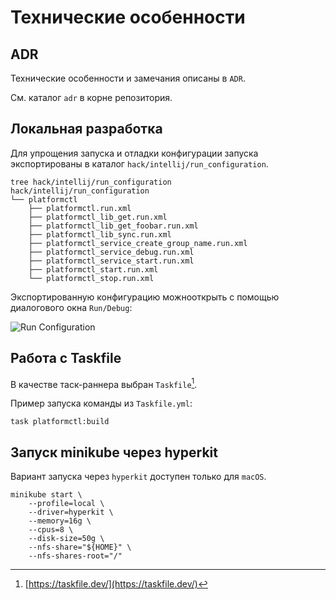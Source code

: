 # Технические особенности

## ADR

Технические особенности и замечания описаны в `ADR`.

См. каталог `adr` в корне репозитория.

## Локальная разработка

Для упрощения запуска и отладки конфигурации запуска экспортированы в
каталог `hack/intellij/run_configuration`.

```shell
tree hack/intellij/run_configuration
hack/intellij/run_configuration
└── platformctl
    ├── platformctl.run.xml
    ├── platformctl_lib_get.run.xml
    ├── platformctl_lib_get_foobar.run.xml
    ├── platformctl_lib_sync.run.xml
    ├── platformctl_service_create_group_name.run.xml
    ├── platformctl_service_debug.run.xml
    ├── platformctl_service_start.run.xml
    ├── platformctl_start.run.xml
    └── platformctl_stop.run.xml
```

Экспортированную конфигурацию можнооткрыть с помощью диалогового
окна `Run/Debug`:

![Run Configuration](/assets/exported_run_configuration.png)

## Работа с Taskfile

В качестве таск-раннера выбран `Taskfile`[^taskfile].

Пример запуска команды из `Taskfile.yml`:

```shell
task platformctl:build
```

## Запуск minikube через hyperkit

Вариант запуска через `hyperkit` доступен только для `macOS`.

```shell
minikube start \
    --profile=local \
    --driver=hyperkit \
    --memory=16g \
    --cpus=8 \
    --disk-size=50g \
    --nfs-share="${HOME}" \
    --nfs-shares-root="/"
```

[^taskfile]: [https://taskfile.dev/](https://taskfile.dev/)
